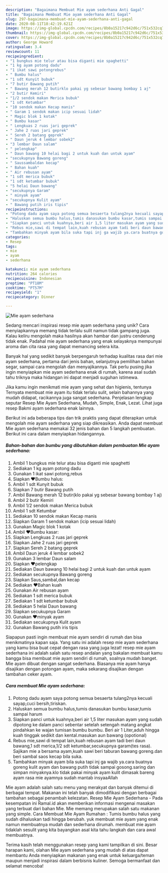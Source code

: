 ```yaml
---
description: "Bagaimana Membuat Mie ayam sederhana Anti Gagal"
title: "Bagaimana Membuat Mie ayam sederhana Anti Gagal"
slug: 297-bagaimana-membuat-mie-ayam-sederhana-anti-gagal
date: 2020-08-11T18:42:19.621Z
image: https://img-global.cpcdn.com/recipes/8b0a15217c942d6c/751x532cq70/mie-ayam-sederhana-foto-resep-utama.jpg
thumbnail: https://img-global.cpcdn.com/recipes/8b0a15217c942d6c/751x532cq70/mie-ayam-sederhana-foto-resep-utama.jpg
cover: https://img-global.cpcdn.com/recipes/8b0a15217c942d6c/751x532cq70/mie-ayam-sederhana-foto-resep-utama.jpg
author: George Howard
ratingvalue: 3.4
reviewcount: 11
recipeingredient:
- "1 bungkus mie telur atau bisa diganti mie spaghetti"
- "1 kg ayam potong dadu"
- "1 ikat sawi potongrebus"
- " Bumbu halus"
- "1 sdt Kunyit bubuk"
- "7 butir Bawang putih"
- " Bawang merah 12 butirklo pakai yg sebesar bawang bombay 1 aj"
- "2 butir Kemiri"
- "1/2 sendok makan Merica bubuk"
- "1 sdt Ketumbar"
- "10 sendok makan Kecap manis"
- " Garam 1 sendok makan icip sesuai lidah"
- " Magic blok 1 kotak"
- " Bumbu kasar"
- " Lengkuas 2 ruas jari geprek"
- " Jahe 2 ruas jari geprek"
- " Sereh 2 batang geprek"
- " Daun jeruk 4 lembar sobek2"
- "3 lembar Daun salam"
- " pelengkap"
- " Daun bawang 10 helai bagi 2 untuk kuah dan untuk ayam"
- "secukupnya Bawang goreng"
- " Saussambaldan kecap"
- " Bahan kuah"
- " Air rebusan ayam"
- "1 sdt merica bubuk"
- "1 sdt ketumbar bubuk"
- "5 helai Daun bawang"
- "secukupnya Garam"
- " minyak ayam"
- "secukupnya Kulit ayam"
- " Bawang putih iris tipis"
recipeinstructions:
- "Potong dadu ayam saya potong semua besaerta tulang2nya kecuali sayap,cuci bersih,tiriskan."
- "Haluskan semua bumbu halus,tumis danasukan bumbu kasar,tumis sampai harum"
- "Siapkan panci untuk kuahnya,beri air 1,5 liter masukan ayam yang sudah dipotong ke dalam panci sebentar setelah setengah matang angkat pindahkan ke wajan tumisan bumbu bumbu. Beri air 1 Liter,aduh hingga kuah tinggak sedikit dan kental.masukan aun bawang (opotional)"
- "Rebus mie,sawi di tempat lain,kuah rebusan ayam tadi beri daun bawang,1 sdt merica,1/2 sdt ketumbar,secukupnya garam(tes rasa). Sajikan mie a bersama ayam,kuah sawi beri taburan bawang goreng.dan beri sambal saos kecap bila suka."
- "Tambahkan minyak ayam bila suka tapi inj ga wajib ya.cara buatnya goreng kulit ayam dan bawang putih tidak sampai gosong.saring dan simpan minyaknya.klo tidak pakai minyak ayam kulit dimasak bareng ayam rasa mie ayamnya sudah mantab insyaaAllah"
categories:
- Resep
tags:
- mie
- ayam
- sederhana

katakunci: mie ayam sederhana 
nutrition: 264 calories
recipecuisine: Indonesian
preptime: "PT18M"
cooktime: "PT57M"
recipeyield: "1"
recipecategory: Dinner

---
```



![Mie ayam sederhana](https://img-global.cpcdn.com/recipes/8b0a15217c942d6c/751x532cq70/mie-ayam-sederhana-foto-resep-utama.jpg)

Sedang mencari inspirasi resep mie ayam sederhana yang unik? Cara menyiapkannya memang tidak terlalu sulit namun tidak gampang juga. Kalau keliru mengolah maka hasilnya akan hambar dan justru cenderung tidak enak. Padahal mie ayam sederhana yang enak selayaknya mempunyai aroma dan cita rasa yang dapat memancing selera kita.

Banyak hal yang sedikit banyak berpengaruh terhadap kualitas rasa dari mie ayam sederhana, pertama dari jenis bahan, selanjutnya pemilihan bahan segar, sampai cara mengolah dan menyajikannya. Tak perlu pusing jika ingin menyiapkan mie ayam sederhana enak di rumah, karena asal sudah tahu triknya maka hidangan ini dapat menjadi suguhan istimewa.

Jika kamu ingin menikmati mie ayam yang sehat dan higienis, tentunya Ternyata membuat mie ayam itu tidak terlalu sulit, selain bahannya yang mudah didapat, racikannya juga sangat sederhana. Penjelasan lengkap seputar Resep Mie Ayam Sederhana, Mudah, Simple, Enak, Lezat. Lihat juga resep Bakmi ayam sederhana enak lainnya.


Berikut ini ada beberapa tips dan trik praktis yang dapat diterapkan untuk mengolah mie ayam sederhana yang siap dikreasikan. Anda dapat membuat Mie ayam sederhana memakai 32 jenis bahan dan 5 langkah pembuatan. Berikut ini cara dalam menyiapkan hidangannya.

<!--inarticleads1-->

##### Bahan-bahan dan bumbu yang dibutuhkan dalam pembuatan Mie ayam sederhana:

1. Ambil 1 bungkus mie telur atau bisa diganti mie spaghetti
1. Sediakan 1 kg ayam potong dadu
1. Gunakan 1 ikat sawi potong,rebus
1. Siapkan  ❤Bumbu halus:
1. Ambil 1 sdt Kunyit bubuk
1. Siapkan 7 butir Bawang putih
1. Ambil  Bawang merah 12 butir(klo pakai yg sebesar bawang bombay 1 aj)
1. Ambil 2 butir Kemiri
1. Ambil 1/2 sendok makan Merica bubuk
1. Ambil 1 sdt Ketumbar
1. Sediakan 10 sendok makan Kecap manis
1. Siapkan  Garam 1 sendok makan (icip sesuai lidah)
1. Gunakan  Magic blok 1 kotak
1. Ambil  ❤Bumbu kasar:
1. Siapkan  Lengkuas 2 ruas jari geprek
1. Siapkan  Jahe 2 ruas jari geprek
1. Siapkan  Sereh 2 batang geprek
1. Ambil  Daun jeruk 4 lembar sobek2
1. Gunakan 3 lembar Daun salam
1. Siapkan  ❤pelengkap
1. Sediakan  Daun bawang 10 helai bagi 2 untuk kuah dan untuk ayam
1. Sediakan secukupnya Bawang goreng
1. Siapkan  Saus,sambal,dan kecap
1. Sediakan  ❤Bahan kuah
1. Gunakan  Air rebusan ayam
1. Sediakan 1 sdt merica bubuk
1. Sediakan 1 sdt ketumbar bubuk
1. Sediakan 5 helai Daun bawang
1. Siapkan secukupnya Garam
1. Gunakan  ❤minyak ayam
1. Sediakan secukupnya Kulit ayam
1. Gunakan  Bawang putih iris tipis


Siapapun pasti ingin membuat mie ayam sendiri di rumah dan bisa menikmatinya kapan saja. Yang satu ini adalah resep mie ayam sederhana yang kamu bisa buat cepat dengan rasa yang juga lezat! resep mie ayam sederhana ini adalah salah satu resep andalan yang bakalan membuat kamu bangga bisa membuat mie ayam sendiri di rumah, soalnya mudah banget. Mie ayam dibuat dengan sangat sederhana. Biasanya mie ayam hanya disajikan dengan potongan ayam, maka sekarang disajikan dengan tambahan ceker ayam. 

<!--inarticleads2-->

##### Cara membuat Mie ayam sederhana:

1. Potong dadu ayam saya potong semua besaerta tulang2nya kecuali sayap,cuci bersih,tiriskan.
1. Haluskan semua bumbu halus,tumis danasukan bumbu kasar,tumis sampai harum
1. Siapkan panci untuk kuahnya,beri air 1,5 liter masukan ayam yang sudah dipotong ke dalam panci sebentar setelah setengah matang angkat pindahkan ke wajan tumisan bumbu bumbu. Beri air 1 Liter,aduh hingga kuah tinggak sedikit dan kental.masukan aun bawang (opotional)
1. Rebus mie,sawi di tempat lain,kuah rebusan ayam tadi beri daun bawang,1 sdt merica,1/2 sdt ketumbar,secukupnya garam(tes rasa). Sajikan mie a bersama ayam,kuah sawi beri taburan bawang goreng.dan beri sambal saos kecap bila suka.
1. Tambahkan minyak ayam bila suka tapi inj ga wajib ya.cara buatnya goreng kulit ayam dan bawang putih tidak sampai gosong.saring dan simpan minyaknya.klo tidak pakai minyak ayam kulit dimasak bareng ayam rasa mie ayamnya sudah mantab insyaaAllah


Mie ayam adalah salah satu menu yang merakyat dan banyak ditemui di berbagai tempat. Makanan ini telah banyak dimodifikasi dengan berbagai tambahan sebagai penambah kelezatan. Resep Mie Ayam Sederhana - Pada kesempatan ini Ramal.id akan memberikan informasi mengenai masakan yang terbuat dari bahan Mie. Mie memang merupakan salah satu makanan yang simple. Cara Membuat Mie Ayam Rumahan : Tumis bumbu halus yang sudah dihaluskan tadi hingga berubah. yuk membuat mie ayam yang enak namun membuatnya mudah dan sederhana dirumah. membuat mie ayam tidaklah sesulit yang kita bayangkan asal kita tahu langkah dan cara awal membuatnya. 

Terima kasih telah menggunakan resep yang kami tampilkan di sini. Besar harapan kami, olahan Mie ayam sederhana yang mudah di atas dapat membantu Anda menyiapkan makanan yang enak untuk keluarga/teman maupun menjadi inspirasi dalam berbisnis kuliner. Semoga bermanfaat dan selamat mencoba!
